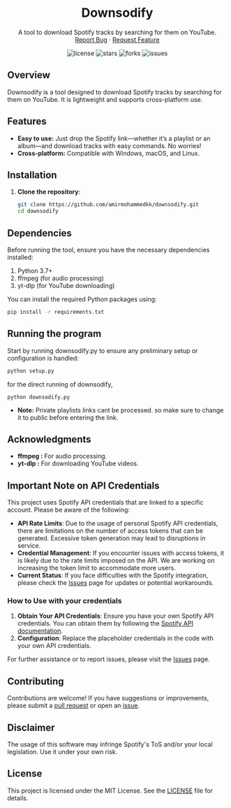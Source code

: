 </p>

<h1 align="center">Downsodify</h1>
<p align="center">
  A tool to download Spotify tracks by searching for them on YouTube.
  <br/>
  <a href="https://github.com/amirmohammedkk/downsodify/issues">Report Bug</a>
  ·
  <a href="https://github.com/amirmohammedkk/downsodify/issues">Request Feature</a>
</p>

<p align="center">
  <img src="https://img.shields.io/github/license/amirmohammedkk/downsodify" alt="license"/>
  <img src="https://img.shields.io/github/stars/amirmohammedkk/downsodify" alt="stars"/>
  <img src="https://img.shields.io/github/forks/amirmohammedkk/downsodify" alt="forks"/>
  <img src="https://img.shields.io/github/issues/amirmohammedkk/downsodify" alt="issues"/>
</p>

## Overview

Downsodify is a tool designed to download Spotify tracks by searching for them on YouTube. It is lightweight and supports cross-platform use.

## Features

- **Easy to use:** Just drop the Spotify link—whether it’s a playlist or an album—and download tracks with easy commands. No worries!
- **Cross-platform:** Compatible with Windows, macOS, and Linux.

## Installation

1. **Clone the repository**:
   ```bash
   git clone https://github.com/amirmohammedkk/downsodify.git
   cd downsodify

## Dependencies

Before running the tool, ensure you have the necessary dependencies installed:

1.  Python 3.7+
2.  ffmpeg (for audio processing)
3.  yt-dlp (for YouTube downloading)
   
You can install the required Python packages using:
  ```bash
  pip install -r requirements.txt
  ```
## Running the program

Start by running downsodify.py to ensure any preliminary setup or configuration is handled:
```bash
python setup.py
```
for the direct running of downsodify,
```
python downsodify.py
```

- **Note:** Private playlists links cant be processed. so make sure to change it to public before entering the link.
## Acknowledgments

- **ffmpeg :** For audio processing.
- **yt-dlp :** For downloading YouTube videos.

## Important Note on API Credentials

This project uses Spotify API credentials that are linked to a specific account. Please be aware of the following:

- **API Rate Limits**: Due to the usage of personal Spotify API credentials, there are limitations on the number of access tokens that can be generated. Excessive token generation may lead to disruptions in service.
- **Credential Management**: If you encounter issues with access tokens, it is likely due to the rate limits imposed on the API. We are working on increasing the token limit to accommodate more users.
- **Current Status**: If you face difficulties with the Spotify integration, please check the [Issues](https://github.com/amirmohammedkk/downsodify/issues) page for updates or potential workarounds.

### How to Use with your credentials

1. **Obtain Your API Credentials**: Ensure you have your own Spotify API credentials. You can obtain them by following the [Spotify API documentation](https://developer.spotify.com/documentation/web-api/).
2. **Configuration**: Replace the placeholder credentials in the code with your own API credentials.

For further assistance or to report issues, please visit the [Issues](https://github.com/amirmohammedkk/downsodify/issues) page.


## Contributing

Contributions are welcome! If you have suggestions or improvements, please submit a [pull request](https://github.com/amirmohammedkk/downsodify/pulls) or open an [issue](https://github.com/amirmohammedkk/downsodify/issues/new/choose).


## Disclaimer
The usage of this software may infringe Spotify's ToS and/or your local legislation. Use it under your own risk.





## License

This project is licensed under the MIT License. See the [LICENSE](/LICENSE) file for details.



   





